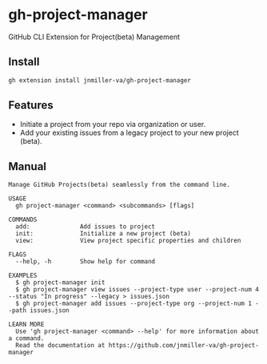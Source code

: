 # gh-project-manager
GitHub CLI Extension for Project(beta) Management

## Install
```sh
gh extension install jnmiller-va/gh-project-manager
```

## Features
- Initiate a project from your repo via organization or user.
- Add your existing issues from a legacy project to your new project (beta).

## Manual
```
Manage GitHub Projects(beta) seamlessly from the command line.

USAGE
  gh project-manager <command> <subcommands> [flags]

COMMANDS
  add:              Add issues to project
  init:             Initialize a new project (beta)
  view:             View project specific properties and children

FLAGS
  --help, -h        Show help for command

EXAMPLES
  $ gh project-manager init
  $ gh project-manager view issues --project-type user --project-num 4 --status "In progress" --legacy > issues.json
  $ gh project-manager add issues --project-type org --project-num 1 --path issues.json

LEARN MORE
  Use 'gh project-manager <command> --help' for more information about a command.
  Read the documentation at https://github.com/jnmiller-va/gh-project-manager
```
